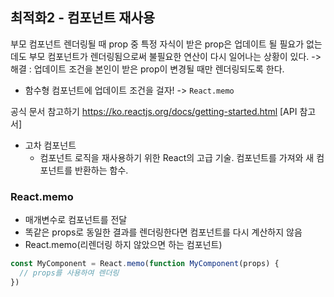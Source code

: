 ## 최적화2 - 컴포넌트 재사용

부모 컴포넌트 렌더링될 때 prop 중 특정 자식이 받은 prop은 업데이트 될 필요가 없는데도 부모 컴포넌트가 렌더링됨으로써 불필요한 연산이 다시 일어나는 상황이 있다.
-> 해결 : 업데이트 조건을 본인이 받은 prop이 변경될 때만 렌더링되도록 한다.
- 함수형 컴포넌트에 업데이트 조건을 걸자! -> `React.memo`

공식 문서 참고하기 https://ko.reactjs.org/docs/getting-started.html
[API 참고서]
- 고차 컴포넌트
  - 컴포넌트 로직을 재사용하기 위한 React의 고급 기술. 컴포넌트를 가져와 새 컴포넌트를 반환하는 함수.

### React.memo
- 매개변수로 컴포넌트를 전달
- 똑같은 props로 동일한 결과를 렌더링한다면 컴포넌트를 다시 계산하지 않음
- React.memo(리렌더링 하지 않았으면 하는 컴포넌트)
```js
const MyComponent = React.memo(function MyComponent(props) {
  // props를 사용하여 렌더링
})
```